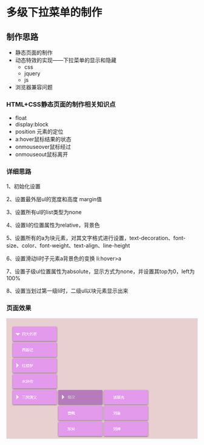 # 多级下拉菜单的制作

## 制作思路

* 静态页面的制作
* 动态特效的实现——下拉菜单的显示和隐藏
  * css
  * jquery
  * js
* 浏览器兼容问题

### HTML+CSS静态页面的制作相关知识点

* float
* display:block
* position 元素的定位
* a:hover鼠标结果的状态
* onmouseover鼠标经过
* onmouseout鼠标离开

### 详细思路

1、初始化设置

2、设置最外层ul的宽度和高度 margin值

3、设置所有ul的list类型为none

4、设置li的位置属性为relative，背景色

5、设置所有的a为块元素，对其文字格式进行设置，text-decoration、font-size、color、font-weight、text-align、line-height

6、设置滑动li时子元素a背景色的变换 li:hover>a

7、设置子级ul位置属性为absolute，显示方式为none，并设置其top为0，left为100%

8、设置当划过第一级li时，二级ul以块元素显示出来

### 页面效果

  ![Image text](多级菜单效果图.png)